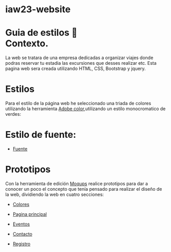 # iaw23-website
# Guia de estilos  :wave: <br>Contexto.
La web se tratara de una empresa dedicadas a organizar viajes donde podras reservar tu estadia las excursiones que desses realizar etc. Esta pagina web sera creada utilizando HTML, CSS, Bootstrap y jquery.

# Estilos
Para el estilo de la página web he seleccionado una triada de colores utilizando la herramienta [Adobe color](https://color.adobe.com),utilizando un estilo monocromatico de verdes:

# Estilo de fuente:
* [Fuente](https://fonts.googleapis.com/css2?family=Poppins:wght@400;500;600;700&display=swap)

# Prototipos
Con la herramienta de edición [Moqups](https://moqups.com) realice prototipos para dar a conocer un poco el concepto que tenía pensado para realizar el diseño de la web, dividiendo la web en cuatro secciones:
* [Colores](https://github.com/luz20026/iaw23-website/imagenes/colores.png)

* [Pagina principal](https://github.com/luz20026/iaw23-website/principal.png)
* [Eventos](https://github.com/luz20026/iaw23-website//imagenes/secundaria.png)
* [Contacto](https://github.com/luz20026/iaw23-website/imagenes/Contacto.png)
* [Registro](https://github.com/luz20026/iaw23-website/imagenes/registro.png)
